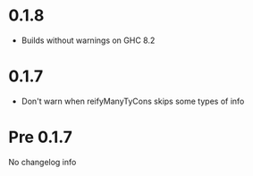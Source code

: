 # 0.1.8

* Builds without warnings on GHC 8.2

# 0.1.7

* Don't warn when reifyManyTyCons skips some types of info

# Pre 0.1.7

No changelog info
